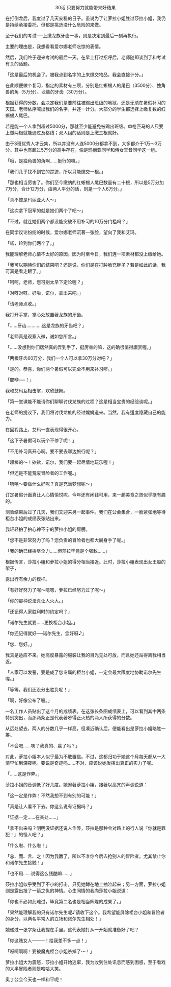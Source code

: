 <p align="center">30话 只要努力就能带来好结果</p>

在打倒龙后，我度过了几天安稳的日子。虽说为了让萝拉小姐胜过莎拉小姐，我仍是持续承接委托，但都是挑选没什么危险的来做。

至于我们的考试──上缴龙族牙齿一事，则是决定到最后一刻再执行。

主要的理由是，我想看看爱尔娜老师吃惊的表情。

然后，我们终于迎来考试的最后一天。在早上打过招呼后，老师随即谈到了和考试有关的话题。

「这是最后的机会了。被我点到名字的上来缴交物品，我会直接计分。」

在此顺便做个复习，指定的素材有三项，分别是红蜥蜴人的尾巴（3500分）、独角兽的角（5万分）、龙族的牙齿（30万分）。

根据获得的分数，会决定我们是要前往被踢出班级的地狱，还是无须在暑假补习的天国。老师依序喊出我们的名字，并逐一计分。大部分的学生都选择上缴复数的红蜥蜴人尾巴。

若是能一个人拿到超过5000分，那就至少能避免被踢出班级。单枪匹马的人只要上缴两根就能通过及格线；双人组的话则是上缴三根就好。

由于S班优秀人才云集，所以并没有人连5000分都拿不到，大多都介于1万～3万分。其中也有超过5万分的高手存在，像是玛丽亚同学和侍女天音同学这一组。

「哦，是独角兽的角啊……挺行的嘛。」

「我们几乎找不到它的踪迹，所以只能缴交一根。」

「那也相当厉害了。你们至今缴纳的红蜥蜴人尾巴数量有二十根，所以是5万分加7万分，合计12万分，由两人平分的话，则是一个人6万分。」

「真不愧是玛丽亚大人～」

「这次拿下冠军的就是她们两个了吧～」

「不过，就连她们两个都没能突破不用补习的10万分门槛吗？」

在同学议论纷纷的时候，爱尔娜老师沉著一张脸，望向了我和艾玛。

「喏，轮到你们两个了。」

我能理解老师心情不太好的原因。因为时至今日，我们连一项素材都没上缴给她。

「我可以期待你们的结果吧？还是说，你们是在打肿脸充胖子？若是如此的话，我可真是看走眼了。」

「呵呵，老师，您可别太早下定论喔？」

「对呀对呀。好啦，诺尔，拿出来吧。」

「请老师点收。」

我打开手掌，掌心处放置著龙族的牙齿。

「……牙齿…………这是龙族的牙齿吧？」

「老师真是观察入微，诚如您所言。」

「……没想到你们居然真的弄到手了，挺厉害的嘛，这的确很值得讃赏喔。」

「两根牙齿60万分，我们一个人可以拿30万分对吧？」

「是的。恭喜，你们两个暑假可以完全不用来补习啰。」

「耶咿──！」

我和艾玛互相击掌，欢欣鼓舞。

「第一堂课能不能请你们聊聊讨伐龙族的过程？这是相当宝贵的经验谈呢。」

在老师的提议下，我们将讨伐龙族的经过娓娓道来。当然，我有适度隐藏自己的能力。

在回程路上，艾玛一直表现得很开心。

「这下子暑假可以玩个不停了呢！」

「不用补习真开心啊。要不要去哪边旅行呢？」

「超棒的～！欸欸，诺尔，我们要一起尽情地玩乐喔！」

「但还是不能荒废冒险者的工作喔。」

「嘻嘻～要做什么好呢？真是充满梦想呢～」

订定暑假计画真让人心情愉悦呢。今年还有闲钱可用，来一趟美食之旅似乎挺有趣的。

测验结束后过了几天，我们又迎来另一起事件。我们在公会集合，一脸紧张地等待柜台小姐的成绩表张贴出来。

我轻轻拍了拍心神不宁的萝拉小姐的肩膀。

「您不是非常努力了吗？您负责的冒险者也都大展身手了呢。」

「我的确已经拚尽全力……但莎拉毕竟是个强敌……」

根据传言，莎拉小姐和萝拉小姐的得分相当接近。此时，莎拉小姐表现出女王般的架子，

露出行有余力的模样。

「有好好努力了呢～嗯嗯，萝拉已经努力过了呢～」

「你的那种说法真让人火大。」

「还记得人家胜利时的约定吗？」

「诺尔先生就要……更换柜台小姐。」

「你还记得就好──诺尔先生，您好呀♪」

「您、您好。」

我真是适应不来。她高度暴露的服装让我的目光无处可放，而且她还站得离我相当近。

「人家可以发誓，要是成了您专属的柜台小姐，一定会最大限度地协助诺尔先生喔。」

「等等，我们还没分出胜负呢！」

「啊，好像公布了喔。」

一名工作人员贴出了这个月的成绩表。在这张长条图成绩表上，可以看到其中两条特别突出，而那两条正是代表著吵得正火热的两人所获得的分数。

从远处望去，两人的分数几乎一样高，但凑近确认后，便能看出是萝拉小姐略胜一筹。

「不会吧……咦？我真的、赢了吗？」

对此，萝拉小姐本人似乎最为不敢置信。不过，这都归功于她这个月每天都从一大清早忙到深夜呢。要说是奇迹吗……不对，应该说她发挥出真正的实力了呢。

「……这是作弊。」

莎拉小姐的音调低了好几度。她瞪著萝拉小姐，接著以高亢的声调说道：

「这一定是作弊！不然我想不到有别的可能！」

「真是让人看不下去。你这么说有证据吗？」

「证据一定……在某处……」

「拿不出来吗？明明没证据还说人作弊，莎拉是那种会对路上的行人说『你就是罪犯！』的怪人吧？」

「什么啦、什么啦！」

「总、而、言、之！因为我赢了，所以不准你今后去抢别人的冒险者。尤其禁止你和诺尔先生接触！」

「也不用……说得这么残酷嘛……」

莎拉小姐似乎受到了不小的打击，只见她蹲在地上抽泣起来；另一方面，萝拉小姐则是露出报了一箭之仇的神情。心生同情的我向莎拉小姐说道：

「你也不必如此难过，毕竟第二名也是相当辉煌的成果了。」

「果然能理解我的只有诺尔先生呢♪请收下这个。我希望能屏除柜台小姐和冒险者的身分，以两名平常人的立场和诺尔先生相处！」

她递过一张字条让我握在手里。这代表她打从一开始就准备好了吧？

「你这贱女人────！给我差不多一点！」

「呀啊啊啊！要被魔鬼柜台小姐杀掉了～！」

萝拉小姐大为震怒，莎拉小姐开始逃窜，我为收到住处讯息而感到困惑，至于看戏的大半冒险者则是哈哈大笑。

奥丁公会今天也一样和平呢！

